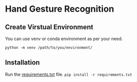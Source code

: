# Hand Gesture Recognition

## Create Virstual Environment
You can use venv or conda environment as per your need.


```python -m venv /path/to/you/environment/```

## Installation
Run the [requirements.txt](/requirements.txt) file.
```pip install -r requirements.txt```





